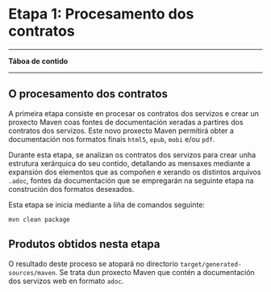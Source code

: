 <!--
  #%L
  AMTEGA WsdlIT Maven Plugin
  %%
  Copyright (C) 2021 - 2022 Axencia para a Modernización Tecnolóxica de Galicia (AMTEGA) - Xunta de Galicia
  %%
  This file is part of "wsdlit".
  
  "wsdlit" is free software: you can redistribute it and/or modify
  it under the terms of:
  European Union Public License, either Version 1.2 or – as soon
  they will be approved by the European Commission - subsequent versions of
  the EUPL;
  
  "wsdlit" is distributed in the hope that it will be useful,
  but WITHOUT ANY WARRANTY; without even the implied warranty of
  MERCHANTABILITY or FITNESS FOR A PARTICULAR PURPOSE. See the
  European Union Public License for more details.
  
  You may obtain a copy of tce European Union Public Licence at:
  http://joinup.ec.europa.eu/software/page/eupl/licence-eupl
  #L%
  -->

Etapa 1: Procesamento dos contratos
===================================

---
**Táboa de contido**
<!-- MACRO{toc} -->
---

## O procesamento dos contratos

A primeira etapa consiste en procesar os contratos dos servizos e crear un proxecto Maven
coas fontes de documentación xeradas a partires dos contratos dos servizos.
Este novo proxecto Maven permitirá obter a documentación nos formatos finais `html5`, `epub`, `mobi` e/ou `pdf`.

Durante esta etapa,
se analizan os contratos dos servizos para crear unha estrutura xerárquica do seu contido,
detallando as mensaxes mediante a expansión dos elementos que as compoñen e xerando os distintos arquivos `.adoc`,
fontes da documentación que se empregarán na seguinte etapa na construción dos formatos desexados.

Esta etapa se inicia mediante a liña de comandos seguinte:

```shell
mvn clean package
```

## Produtos obtidos nesta etapa
O resultado deste proceso se atopará no directorio `target/generated-sources/maven`.
Se trata dun proxecto Maven que contén a documentación dos servizos web en formato `adoc`.  
